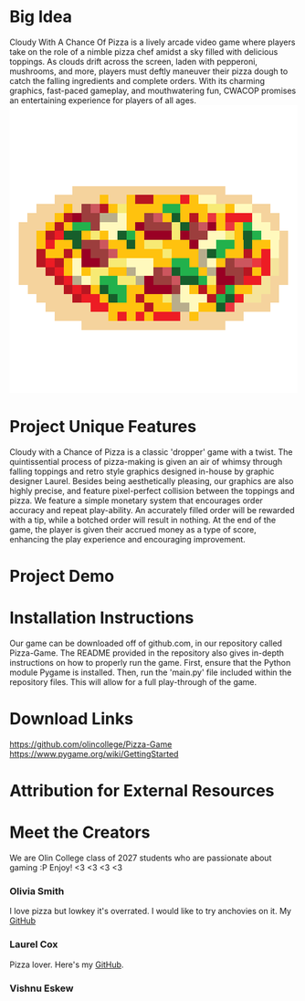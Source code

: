 # Big Idea
Cloudy With A Chance Of Pizza is a lively arcade video game where players take on the role of a nimble pizza chef amidst a sky filled with delicious toppings. As clouds drift across the screen, laden with pepperoni, mushrooms, and more, players must deftly maneuver their pizza dough to catch the falling ingredients and complete orders. With its charming graphics, fast-paced gameplay, and mouthwatering fun, CWACOP promises an entertaining experience for players of all ages.
![Pizza graphic](/assets/img/full_pizza.png)

# Project Unique Features
Cloudy with a Chance of Pizza is a classic 'dropper' game with a twist. The quintissential process of pizza-making is given an air of whimsy through falling toppings and retro style graphics designed in-house by graphic designer Laurel. Besides being aesthetically pleasing, our graphics are also highly precise, and feature pixel-perfect collision between the toppings and pizza. We feature a simple monetary system that encourages order accuracy and repeat play-ability. An accurately filled order will be rewarded with a tip, while a botched order will result in nothing. At the end of the game, the player is given their accrued money as a type of score, enhancing the play experience and encouraging improvement.

# Project Demo

# Installation Instructions
Our game can be downloaded off of github.com, in our repository called Pizza-Game. The README provided in the repository also gives in-depth instructions on how to properly run the game. First, ensure that the Python module Pygame is installed. Then, run the 'main.py' file included within the repository files. This will allow for a full play-through of the game. 

# Download Links
https://github.com/olincollege/Pizza-Game
https://www.pygame.org/wiki/GettingStarted

# Attribution for External Resources

# Meet the Creators
We are Olin College class of 2027 students who are passionate about gaming :P
Enjoy! <3 <3 <3 <3
### Olivia Smith
I love pizza but lowkey it's overrated. I would like to try anchovies on it. 
My [GitHub](https://github.com/olivia-04)
### Laurel Cox
Pizza lover. Here's my [GitHub](https://github.com/coxlaurel).
### Vishnu Eskew